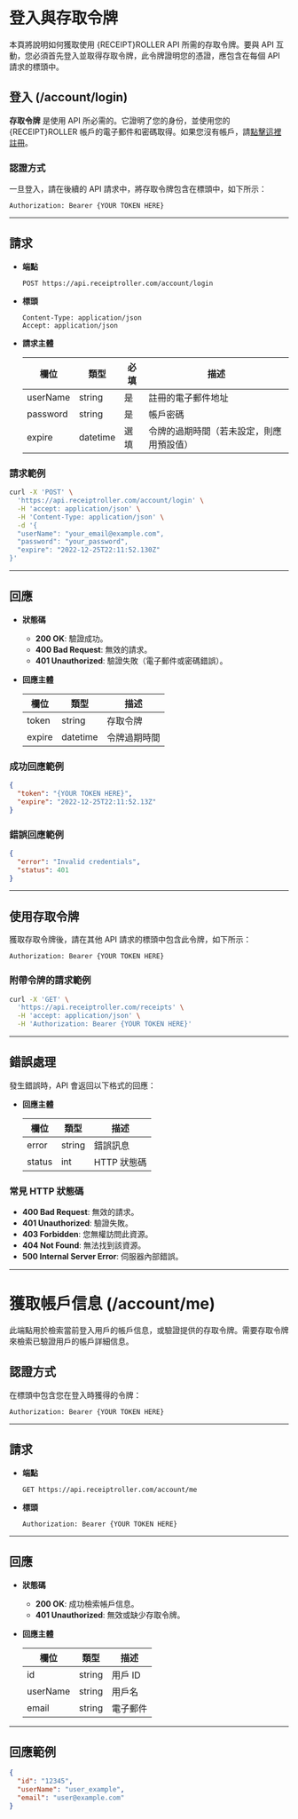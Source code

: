 # 登入與存取令牌

本頁將說明如何獲取使用 {RECEIPT}ROLLER API 所需的存取令牌。要與 API 互動，您必須首先登入並取得存取令牌，此令牌證明您的憑證，應包含在每個 API 請求的標頭中。

## 登入 (/account/login)

**存取令牌** 是使用 API 所必需的。它證明了您的身份，並使用您的 {RECEIPT}ROLLER 帳戶的電子郵件和密碼取得。如果您沒有帳戶，請[點擊這裡註冊](https://receiptroller.com/identity/account/register?culture=zh-tw)。

### 認證方式

一旦登入，請在後續的 API 請求中，將存取令牌包含在標頭中，如下所示：

```
Authorization: Bearer {YOUR TOKEN HERE}
```

---

## 請求

- **端點**

  ```
  POST https://api.receiptroller.com/account/login
  ```

- **標頭**

  ```
  Content-Type: application/json
  Accept: application/json
  ```

- **請求主體**

  | 欄位        | 類型     | 必填   | 描述                                            |
  |-------------|----------|--------|-------------------------------------------------|
  | userName    | string   | 是     | 註冊的電子郵件地址                              |
  | password    | string   | 是     | 帳戶密碼                                        |
  | expire      | datetime | 選填   | 令牌的過期時間（若未設定，則應用預設值）          |

### 請求範例

```bash
curl -X 'POST' \
  'https://api.receiptroller.com/account/login' \
  -H 'accept: application/json' \
  -H 'Content-Type: application/json' \
  -d '{
  "userName": "your_email@example.com",
  "password": "your_password",
  "expire": "2022-12-25T22:11:52.130Z"
}'
```

---

## 回應

- **狀態碼**

  - **200 OK**: 驗證成功。
  - **400 Bad Request**: 無效的請求。
  - **401 Unauthorized**: 驗證失敗（電子郵件或密碼錯誤）。

- **回應主體**

  | 欄位     | 類型     | 描述                 |
  |----------|----------|----------------------|
  | token    | string   | 存取令牌              |
  | expire   | datetime | 令牌過期時間          |

### 成功回應範例

```json
{
  "token": "{YOUR TOKEN HERE}",
  "expire": "2022-12-25T22:11:52.13Z"
}
```

### 錯誤回應範例

```json
{
  "error": "Invalid credentials",
  "status": 401
}
```

---

## 使用存取令牌

獲取存取令牌後，請在其他 API 請求的標頭中包含此令牌，如下所示：

```
Authorization: Bearer {YOUR TOKEN HERE}
```

### 附帶令牌的請求範例

```bash
curl -X 'GET' \
  'https://api.receiptroller.com/receipts' \
  -H 'accept: application/json' \
  -H 'Authorization: Bearer {YOUR TOKEN HERE}'
```

---

## 錯誤處理

發生錯誤時，API 會返回以下格式的回應：

- **回應主體**

  | 欄位   | 類型     | 描述               |
  |--------|----------|--------------------|
  | error  | string   | 錯誤訊息           |
  | status | int      | HTTP 狀態碼         |

### 常見 HTTP 狀態碼

- **400 Bad Request**: 無效的請求。
- **401 Unauthorized**: 驗證失敗。
- **403 Forbidden**: 您無權訪問此資源。
- **404 Not Found**: 無法找到該資源。
- **500 Internal Server Error**: 伺服器內部錯誤。

---

# 獲取帳戶信息 (/account/me)

此端點用於檢索當前登入用戶的帳戶信息，或驗證提供的存取令牌。需要存取令牌來檢索已驗證用戶的帳戶詳細信息。

## 認證方式

在標頭中包含您在登入時獲得的令牌：

```
Authorization: Bearer {YOUR TOKEN HERE}
```

---

## 請求

- **端點**

  ```
  GET https://api.receiptroller.com/account/me
  ```

- **標頭**

  ```
  Authorization: Bearer {YOUR TOKEN HERE}
  ```

---

## 回應

- **狀態碼**

  - **200 OK**: 成功檢索帳戶信息。
  - **401 Unauthorized**: 無效或缺少存取令牌。

- **回應主體**

  | 欄位     | 類型     | 描述                 |
  |----------|----------|----------------------|
  | id       | string   | 用戶 ID              |
  | userName | string   | 用戶名               |
  | email    | string   | 電子郵件             |

---

## 回應範例

```json
{
  "id": "12345",
  "userName": "user_example",
  "email": "user@example.com"
}
```
